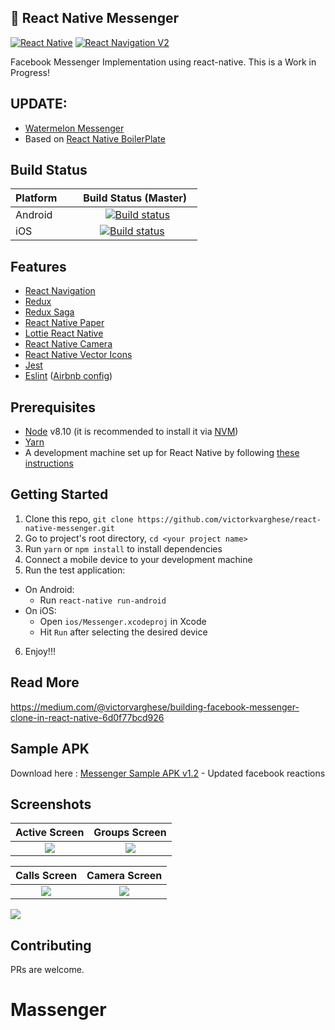 
## 🚀 React Native Messenger

[![React Native](https://img.shields.io/badge/React%20Native-v0.57.8-blue.svg)](https://facebook.github.io/react-native/)
[![React Navigation V2](https://img.shields.io/badge/React%20Navigation-v3..0.9-blue.svg)](https://reactnavigation.org/)



Facebook Messenger Implementation using react-native. This is a Work in Progress!  

## UPDATE:
* [Watermelon Messenger](https://github.com/victorkvarghese/WatermelonMessenger)
* Based on [React Native BoilerPlate](https://github.com/victorkvarghese/react-native-boilerplate)




## Build Status

| Platform      | Build Status (Master)  |
| ------------- |:-------------:|
| Android       | [![Build status](https://build.appcenter.ms/v0.1/apps/2ba8e70c-2f79-4430-89f4-f032d16003da/branches/master/badge)](https://appcenter.ms) |
| iOS           | [![Build status](https://build.appcenter.ms/v0.1/apps/c007d029-6181-4e0a-9779-0392250d6a66/branches/master/badge)](https://appcenter.ms)     |

## Features

* [React Navigation](https://reactnavigation.org/)
* [Redux](https://redux.js.org/)
* [Redux Saga](https://redux-saga.js.org/)
* [React Native Paper](https://callstack.github.io/react-native-paper/)
* [Lottie React Native](https://github.com/react-community/lottie-react-native/)
* [React Native Camera](https://github.com/react-native-community/react-native-camera)
* [React Native Vector Icons](https://github.com/oblador/react-native-vector-icons)
* [Jest](https://facebook.github.io/jest/)
* [Eslint](http://eslint.org/) ([Airbnb config](https://github.com/airbnb/javascript/tree/master/packages/eslint-config-airbnb))

## Prerequisites

* [Node](https://nodejs.org) v8.10 (it is recommended to install it via [NVM](https://github.com/creationix/nvm))
* [Yarn](https://yarnpkg.com/)
* A development machine set up for React Native by following [these instructions](https://facebook.github.io/react-native/docs/getting-started.html)

## Getting Started

1. Clone this repo, `git clone https://github.com/victorkvarghese/react-native-messenger.git `
2. Go to project's root directory, `cd <your project name>`
3. Run `yarn` or `npm install` to install dependencies
4. Connect a mobile device to your development machine
5. Run the test application:
  * On Android:
    * Run `react-native run-android`
  * On iOS:
    * Open `ios/Messenger.xcodeproj` in Xcode
    * Hit `Run` after selecting the desired device
6. Enjoy!!!

## Read More 
https://medium.com/@victorvarghese/building-facebook-messenger-clone-in-react-native-6d0f77bcd926

## Sample APK
Download here : [Messenger Sample APK v1.2](https://drive.google.com/file/d/1WoBxeqRcw9sUEmEkk2v6ckL-CoS185Sa/view?usp=sharing) - Updated facebook reactions

## Screenshots

Active Screen              |  Groups Screen
:-------------------------:|:-------------------------:
![](https://user-images.githubusercontent.com/15869386/42648284-15525324-8624-11e8-9f81-a20e202b7124.png)  |  ![](https://user-images.githubusercontent.com/15869386/42648337-39681032-8624-11e8-8fec-a33750d67215.png)

Calls Screen              |  Camera Screen
:-------------------------:|:-------------------------:
![](https://user-images.githubusercontent.com/15869386/42648339-3b468e56-8624-11e8-877e-a06b7bf57c4d.png)  |  ![](https://user-images.githubusercontent.com/15869386/42648341-3cd95c26-8624-11e8-9976-6117736922ed.png)


![](https://user-images.githubusercontent.com/15869386/43475979-fd16b340-9514-11e8-9388-7b073af4578c.gif)



## Contributing
PRs are welcome.
# Massenger
